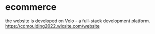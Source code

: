 # ecommerce
the website is developed on Velo  - a full-stack development platform.
https://cdmoulding2022.wixsite.com/website